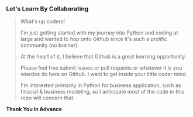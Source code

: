 ### Let's Learn By Collaborating ###

> What's up coders! 
> 
> I'm just getting started with my journey into Python and coding at large and wanted 
> to hop onto Github since it's such a prolific community (no brainer). 
> 
> At the heart of it, I believe that Github is a great learning opportunity.
> 
> Please feel free submit issues or pull requests or whatever it is 
> you wierdos do here on Github. I want to get inside your little coder mind. 
>
> I'm interested primarily in Python for business application,
> such as finacial & business modeling, so I anticipate most of the code in this repo 
> will concern that. 

**Thank You In Advance**
